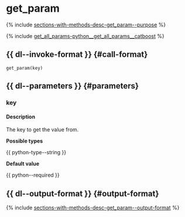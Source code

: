 # get_param

{% include [sections-with-methods-desc-get_param--purpose](../_includes/work_src/reusage/get_param--purpose.md) %}


{% include [get_all_params-python__get_all_params__catboost](../_includes/work_src/reusage-python/python__get_all_params__catboost.md) %}


## {{ dl--invoke-format }} {#call-format}

```
get_param(key)
```

## {{ dl--parameters }} {#parameters}

### key

#### Description

The key to get the value from.

**Possible types**

{{ python-type--string }}

**Default value**

{{ python--required }}

## {{ dl--output-format }} {#output-format}

{% include [sections-with-methods-desc-get_param--output-format](../_includes/work_src/reusage/get_param--output-format.md) %}


